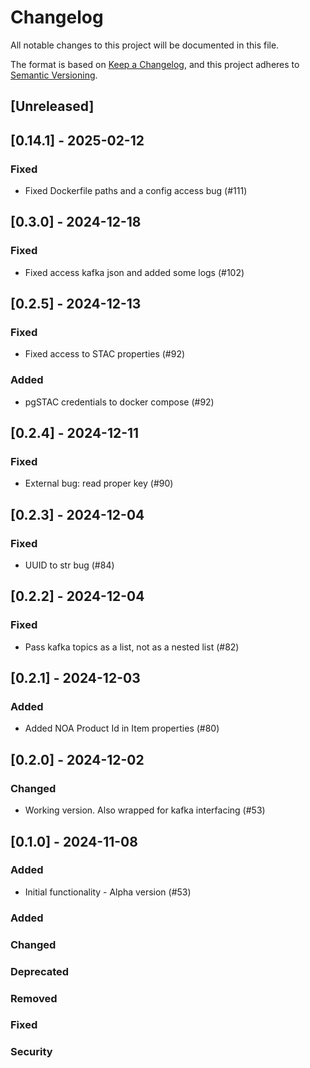 # Changelog

All notable changes to this project will be documented in this file.

The format is based on [Keep a Changelog](https://keepachangelog.com/en/1.1.0/),
and this project adheres to [Semantic Versioning](https://semver.org/spec/v2.0.0.html).

## [Unreleased]
## [0.14.1] - 2025-02-12
### Fixed
- Fixed Dockerfile paths and a config access bug (#111)

## [0.3.0] - 2024-12-18
### Fixed
- Fixed access kafka json and added some logs (#102)

## [0.2.5] - 2024-12-13
### Fixed
- Fixed access to STAC properties (#92)

### Added
- pgSTAC credentials to docker compose (#92)

## [0.2.4] - 2024-12-11
### Fixed
- External bug: read proper key (#90)

## [0.2.3] - 2024-12-04
### Fixed
- UUID to str bug (#84)

## [0.2.2] - 2024-12-04
### Fixed
- Pass kafka topics as a list, not as a nested list (#82)

## [0.2.1] - 2024-12-03
### Added
- Added NOA Product Id in Item properties (#80)

## [0.2.0] - 2024-12-02
### Changed
- Working version. Also wrapped for kafka interfacing (#53)

## [0.1.0] - 2024-11-08
### Added
- Initial functionality - Alpha version (#53)


### Added
### Changed
### Deprecated
### Removed
### Fixed
### Security